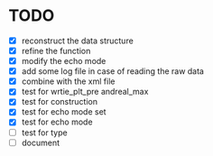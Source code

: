 # TODO
- [x] reconstruct the data structure
- [x] refine the function
- [x] modify the echo mode
- [x] add some log file in case of reading the raw data
- [x] combine with the xml file
- [x] test for wrtie_plt_pre andreal_max
- [x] test for construction
- [x] test for echo mode set
- [x] test for echo mode
- [ ] test for type
- [ ] document
